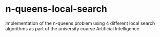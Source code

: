 # n-queens-local-search
Implementation of the n-queens problem using 4 different local search algorithms as part of the university course Artificial Intelligence
